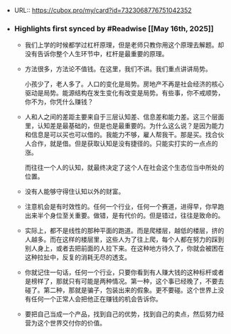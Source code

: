 - URL:: https://cubox.pro/my/card?id=7323068776751042352
- ### Highlights first synced by #Readwise [[May 16th, 2025]]
    - 我们上学的时候都学过杠杆原理，但是老师只教你用这个原理去解题。却没有告诉你整个人生环节中，杠杆是最重要的原理。
    - 方法很多，方法论不值钱。在这里，我们不讲。我们重点讲讲局势。
      
      小孩少了，老人多了。人口的变化是局势。房地产不再是社会经济的核心驱动是局势。能源结构在发生变化有改变是局势。有些事，你不戒顺势，你不为，你凭什么赚钱？
    - 人和人之间的差距主要来自于三层认知差、信息差和能力差。这三个层面里，认知差是最基础的，但是也是最重要的。为什么这么说？是因为能力和信息是可以买也可以借的。我能力不够，雇人帮我干。那是买。找合伙人合作，就是借。但是获取认知是没有捷径的。只能实打实的一点点的涨。
      
      而往往一个人的认知，就最终决定了这个人在社会这个生态位当中所处的位置。
    - 没有人能够守得住认知以外的财富。
    - 注意机会是有时效性的。任何一个行业，任何一个赛道，进得早，你早跑出来半个身位至关重要。做错，是有代价的。但是错过，往往是致命的。
    - 实际上，都不是线性的那种平面的跑道。而是爬楼层，越低的楼层，挤的人越多。而在这样的楼层里，这些人为了往上爬，每个人都在努力的踩到别人身上，或者去把前面的人拉下来。在这种地方待久了，你就会被困在这种拉扯中，反复的消耗无尽的透支。
    - 你就记住一句话，任何一个行业，只要你看到有人赚大钱的这种标杆或者是榜样了，那就只有可能是两种情况。第一种，这个事已经晚了，不要去碰了。第二种，那就是骗子，包装出来的假象。更不要碰。这个世界上没有任何一个正常人会把他正在赚钱的机会告诉你。
    - 要把自己当成一个产品，找到自己的优势，找到自己的卖点，然后努力经营为这个世界交付你的价值。
